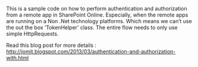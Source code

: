 
This is a sample code on how to perform authentication and authorization from a remote app in SharePoint Online. 
Especially, when the remote apps are running on a Non .Net technology platforms. Which means we can’t use the out the box ‘TokenHelper’ class. 
The entire flow needs to only use simple HttpRequests.

Read this blog post for more details : http://jomit.blogspot.com/2013/03/authentication-and-authorization-with.html 
